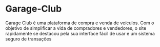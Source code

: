 # Garage-Club
Garage Club é uma plataforma de compra e venda de veículos. Com o objetivo de simplificar a vida de compradores e vendedores, o site rapidamente se destacou pela sua interface fácil de usar e um sistema seguro de transações
